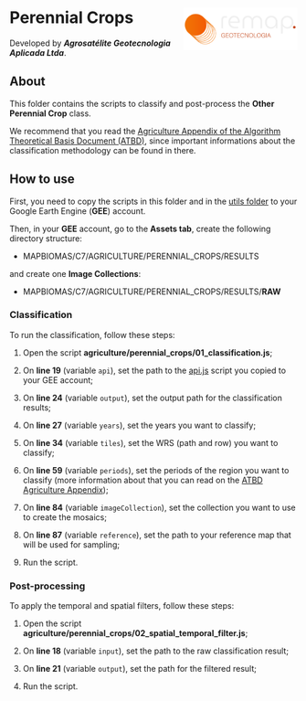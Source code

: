 <div>
    <img src='../assets/logo.png' height='auto' width='200' align='right'>
    <h1>Perennial Crops</h1>
</div>

Developed by ***Agrosatélite Geotecnologia Aplicada Ltda***.

## About

This folder contains the scripts to classify and post-process the **Other Perennial Crop** class. 

We recommend that you read the [Agriculture Appendix of the Algorithm Theoretical Basis Document (ATBD)](https://mapbiomas.org/download-dos-atbds), since important informations about the classification methodology can be found in there. 

## How to use

First, you need to copy the scripts in this folder and in the [utils folder](../utils) to your Google Earth Engine (**GEE**) account.

Then, in your **GEE** account, go to the **Assets tab**, create the following directory structure:

 - MAPBIOMAS/C7/AGRICULTURE/PERENNIAL_CROPS/RESULTS

and create one **Image Collections**:

 - MAPBIOMAS/C7/AGRICULTURE/PERENNIAL_CROPS/RESULTS/**RAW**

### Classification

To run the classification, follow these steps:

1. Open the script **agriculture/perennial_crops/01_classification.js**;

2. On **line 19** (variable `api`), set the path to the [api.js](../utils/api.js) script you copied to your GEE account;

3. On **line 24** (variable `output`), set the output path for the classification results;

4. On **line 27** (variable `years`), set the years you want to classify;
    
5. On **line 34** (variable `tiles`), set the WRS (path and row) you want to classify;
    
6. On **line 59** (variable `periods`), set the periods of the region you want to classify (more information about that you can read on the [ATBD Agriculture Appendix](https://mapbiomas.org/download-dos-atbds));
    
7. On **line 84** (variable `imageCollection`), set the collection you want to use to create the mosaics;

8. On **line 87** (variable `reference`), set the path to your reference map that will be used for sampling;
    
9. Run the script.

### Post-processing

To apply the temporal and spatial filters, follow these steps: 

1. Open the script **agriculture/perennial_crops/02_spatial_temporal_filter.js**;

2. On **line 18** (variable `input`), set the path to the raw classification result;

3. On **line 21** (variable `output`), set the path for the filtered result;

4. Run the script.